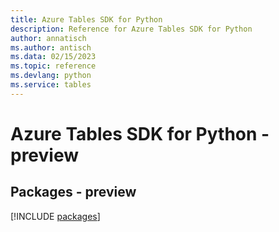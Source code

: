 ```yaml
---
title: Azure Tables SDK for Python
description: Reference for Azure Tables SDK for Python
author: annatisch
ms.author: antisch
ms.data: 02/15/2023
ms.topic: reference
ms.devlang: python
ms.service: tables
---
```

# Azure Tables SDK for Python - preview
## Packages - preview
[!INCLUDE [packages](tables-index.md)]